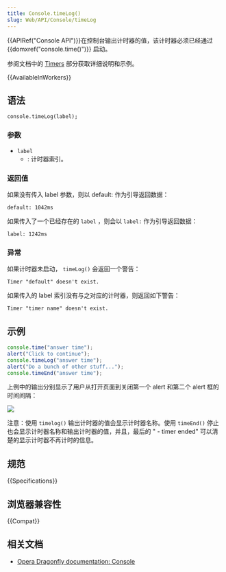 ```yaml
---
title: Console.timeLog()
slug: Web/API/Console/timeLog
---
```


{{APIRef("Console API")}}在控制台输出计时器的值，该计时器必须已经通过 {{domxref("console.time()")}} 启动。

参阅文档中的 [Timers](/zh-CN/docs/Web/API/console#Timers) 部分获取详细说明和示例。

{{AvailableInWorkers}}

## 语法

```plain
console.timeLog(label);
```

### 参数

- `label`
  - : 计时器索引。

### 返回值

如果没有传入 label 参数，则以 default: 作为引导返回数据：

```plain
default: 1042ms
```

如果传入了一个已经存在的 `label` ，则会以 `label:` 作为引导返回数据：

```plain
label: 1242ms
```

### 异常

如果计时器未启动， `timeLog()` 会返回一个警告：

```plain
Timer "default" doesn't exist.
```

如果传入的 label 索引没有与之对应的计时器，则返回如下警告：

```plain
Timer "timer name" doesn't exist.
```

## 示例

```js
console.time("answer time");
alert("Click to continue");
console.timeLog("answer time");
alert("Do a bunch of other stuff...");
console.timeEnd("answer time");
```

上例中的输出分别显示了用户从打开页面到关闭第一个 alert 和第二个 alert 框的时间间隔：

[![](timer_output.png)](timer_output.png)

注意：使用 `timelog()` 输出计时器的值会显示计时器名称。使用 `timeEnd()` 停止也会显示计时器名称和输出计时器的值，并且，最后的 " - timer ended" 可以清楚的显示计时器不再计时的信息。

## 规范

{{Specifications}}

## 浏览器兼容性

{{Compat}}

## 相关文档

- [Opera Dragonfly documentation: Console](http://www.opera.com/dragonfly/documentation/console/)
